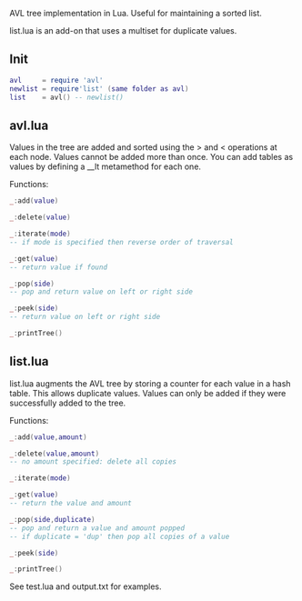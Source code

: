 AVL tree implementation in Lua. Useful for maintaining a sorted list.

list.lua is an add-on that uses a multiset for duplicate values.

## Init ##

````lua
avl     = require 'avl'
newlist = require'list' (same folder as avl)
list    = avl() -- newlist()
````

## avl.lua ##

Values in the tree are added and sorted using the > and < operations at each node. Values cannot be added more than once. You can add tables as values by defining a __lt metamethod for each one.

Functions:

````lua
_:add(value)

_:delete(value)

_:iterate(mode) 
-- if mode is specified then reverse order of traversal

_:get(value) 
-- return value if found

_:pop(side)
-- pop and return value on left or right side

_:peek(side)
-- return value on left or right side

_:printTree()
````


## list.lua ##

list.lua augments the AVL tree by storing a counter for each value in a hash table. This allows duplicate values. Values can only be added if they were successfully added to the tree.

Functions:

````lua
_:add(value,amount)

_:delete(value,amount) 
-- no amount specified: delete all copies

_:iterate(mode)

_:get(value) 
-- return the value and amount

_:pop(side,duplicate) 
-- pop and return a value and amount popped
-- if duplicate = 'dup' then pop all copies of a value

_:peek(side)

_:printTree()
````

See test.lua and output.txt for examples.